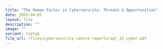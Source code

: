 ```yaml
---
title: "The Human Factor in Cybersecurity: Threats & Opportunities"
date: 2025-04-01
layout: file
description: ""
image: ""
variant: tiptap
file_url: /files/cybersecurity centre reports/apr_25_cyber.pdf
---
```

